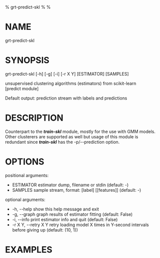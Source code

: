 % grt-predict-skl
%
%

# NAME

grt-predict-skl

# SYNOPSIS
grt-predict-skl [-h] [-g] [-i] [-r X Y] [ESTIMATOR] [SAMPLES]

unsupervised clustering algorithms (estimators) from scikit-learn  
[predict module]

Default output: prediction stream with labels and predictions

# DESCRIPTION
Counterpart to the **_train-skl_** module, mostly for the use with GMM models. Other clusterers are supported as well but usage of this module is redundant since **_train-skl_** has the -p/--prediction option.

# OPTIONS
positional arguments:
-  ESTIMATOR            estimator dump, filename or stdin (default: -)
-  SAMPLES              sample stream, format: [label] [[features]] (default: -)

optional arguments:
-  -h, --help           show this help message and exit
-  -g, --graph          graph results of estimator fitting (default: False)
-  -i, --info           print estimator info and quit (default: False)
-  -r X Y, --retry X Y  retry loading model X times in Y-second intervals before giving up (default: (10, 1))

# EXAMPLES
